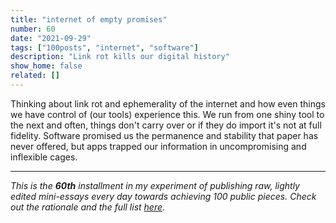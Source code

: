 ```yaml
---
title: "internet of empty promises"
number: 60
date: "2021-09-29"
tags: ["100posts", "internet", "software"]
description: "Link rot kills our digital history"
show_home: false
related: []
---
```


Thinking about link rot and ephemerality of the internet and how even things we have control of (our tools) experience this. We run from one shiny tool to the next and often, things don't carry over or if they do import it's not at full fidelity. Software promised us the permanence and stability that paper has never offered, but apps trapped our information in uncompromising and inflexible cages.

---
*This is the **60th** installment in my experiment of publishing raw, lightly edited mini-essays every day towards achieving 100 public pieces. Check out the rationale and the full list [here](/experiments/100posts/)*.
